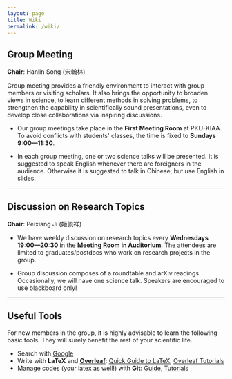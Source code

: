 ```yaml
---
layout: page
title: Wiki
permalink: /wiki/
---
```


<style>
table {
  font-family: arial, sans-serif;
  border-collapse: collapse;
  width: 100%;
}

td, th {
  border: 1px solid #dddddd;
  text-align: left;
  padding: 8px;
}

tr:nth-child(odd) {
  background-color: #dddddd;
}
</style>

## Group Meeting

**Chair**: Hanlin Song (宋翰林)

Group meeting provides a friendly environment to interact with group members or
visiting scholars.  It also brings the opportunity to broaden views in science,
to learn different methods in solving problems, to strengthen the capability in
scientifically sound presentations, even to develop close collaborations via
inspiring discussions. 

- Our group meetings take place in the <b>First Meeting Room</b> at PKU-KIAA. To
avoid conflicts with students' classes, the time is fixed to <b>Sundays
9:00—11:30</b>.

- In each group meeting, one or two science talks will be presented. It is
suggested to speak English whenever there are foreigners in the audience.
Otherwise it is suggested to talk in Chinese, but use English in slides.

<p></p>

---

## Discussion on Research Topics

**Chair**: Peixiang Ji (姬佩祥)

- We have weekly discussion on research topics every **Wednesdays 19:00—20:30** in
the **Meeting Room in Auditorium**. The attendees are limited to
graduates/postdocs who work on research projects in the group.

- Group discussion composes of a roundtable and arXiv readings. Occasionally, we
will have one science talk. Speakers are encouraged to use blackboard only!

<p></p>

---

## Useful Tools

For new members in the group, it is highly advisable to learn the following basic tools. They will surely benefit the rest of your scientific life.

- Search with [Google](https://www.google.com/ncr)
- Write with **LaTeX** and [**Overleaf**](https://www.overleaf.com): [Quick Guide to LaTeX](https://www.overleaf.com/latex/templates/a-quick-guide-to-latex/fghqpfgnxggz), [Overleaf Tutorials](https://www.overleaf.com/learn/latex/Tutorials)
- Manage codes (your latex as well!) with **Git**: [Guide](http://rogerdudler.github.io/git-guide/), [Tutorials](https://www.atlassian.com/git/tutorials)
